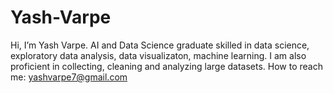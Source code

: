 # Yash-Varpe
Hi, I’m Yash Varpe.
AI and Data Science graduate skilled in data science, exploratory data analysis, data visualizaton, machine learning.
I am also proficient in collecting, cleaning and analyzing large datasets.
How to reach me: yashvarpe7@gmail.com
